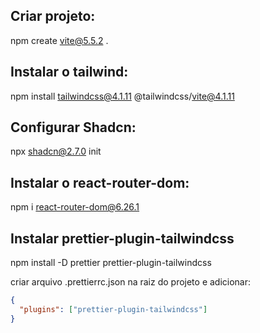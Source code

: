 ## Criar projeto:

npm create vite@5.5.2 .

## Instalar o tailwind:

npm install tailwindcss@4.1.11 @tailwindcss/vite@4.1.11

## Configurar Shadcn:

npx shadcn@2.7.0 init

## Instalar o react-router-dom:

npm i react-router-dom@6.26.1

## Instalar prettier-plugin-tailwindcss

npm install -D prettier prettier-plugin-tailwindcss

criar arquivo .prettierrc.json na raiz do projeto e adicionar:

```.prettierrc.json
{
  "plugins": ["prettier-plugin-tailwindcss"]
}
```
